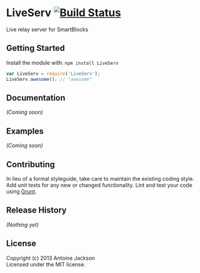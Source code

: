 # LiveServ [![Build Status](https://secure.travis-ci.org/SaltySoft/SmartBlocksCore.png?branch=master)](http://travis-ci.org/SaltySoft/SmartBlocksCore)

Live relay server for SmartBlocks

## Getting Started
Install the module with: `npm install LiveServ`

```javascript
var LiveServ = require('LiveServ');
LiveServ.awesome(); // "awesome"
```

## Documentation
_(Coming soon)_

## Examples
_(Coming soon)_

## Contributing
In lieu of a formal styleguide, take care to maintain the existing coding style. Add unit tests for any new or changed functionality. Lint and test your code using [Grunt](http://gruntjs.com/).

## Release History
_(Nothing yet)_

## License
Copyright (c) 2013 Antoine Jackson  
Licensed under the MIT license.
